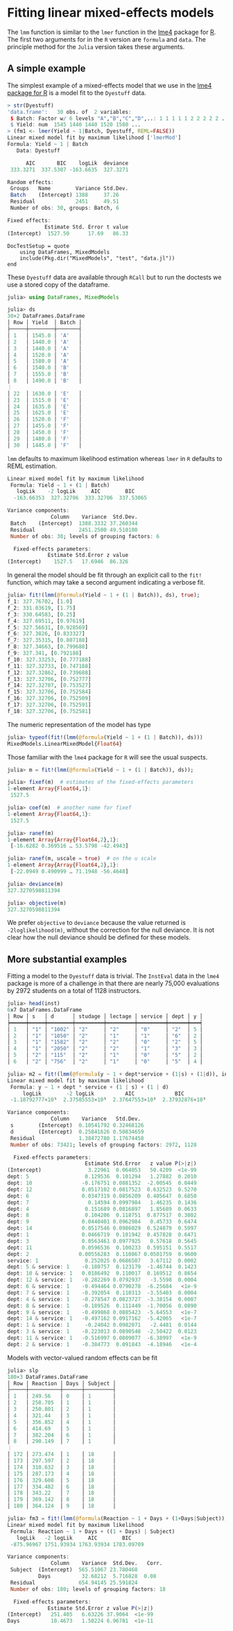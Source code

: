 # Fitting linear mixed-effects models

The `lmm` function is similar to the `lmer` function in the
[lme4](http://cran.R-project.org/package=lme4) package for
[R](http://www.R-project.org).  The first two arguments for in the `R`
version are `formula` and `data`.  The principle method for the
`Julia` version takes these arguments.

## A simple example

The simplest example of a mixed-effects model that we use in the
[lme4 package for R](https://github.com/lme4/lme4) is a model fit to
the `Dyestuff` data.

```R
> str(Dyestuff)
'data.frame':	30 obs. of  2 variables:
 $ Batch: Factor w/ 6 levels "A","B","C","D",..: 1 1 1 1 1 2 2 2 2 2 ...
 $ Yield: num  1545 1440 1440 1520 1580 ...
> (fm1 <- lmer(Yield ~ 1|Batch, Dyestuff, REML=FALSE))
Linear mixed model fit by maximum likelihood ['lmerMod']
Formula: Yield ~ 1 | Batch
   Data: Dyestuff

      AIC       BIC    logLik  deviance
 333.3271  337.5307 -163.6635  327.3271

Random effects:
 Groups   Name        Variance Std.Dev.
 Batch    (Intercept) 1388     37.26
 Residual             2451     49.51
 Number of obs: 30, groups: Batch, 6

Fixed effects:
            Estimate Std. Error t value
(Intercept)  1527.50      17.69   86.33
```

```@meta
DocTestSetup = quote
    using DataFrames, MixedModels
    include(Pkg.dir("MixedModels", "test", "data.jl"))
end
```

These `Dyestuff` data are available through `RCall` but to run the doctests we use a stored copy of the dataframe.
```julia
julia> using DataFrames, MixedModels

julia> ds
30×2 DataFrames.DataFrame
│ Row │ Yield  │ Batch │
├─────┼────────┼───────┤
│ 1   │ 1545.0 │ 'A'   │
│ 2   │ 1440.0 │ 'A'   │
│ 3   │ 1440.0 │ 'A'   │
│ 4   │ 1520.0 │ 'A'   │
│ 5   │ 1580.0 │ 'A'   │
│ 6   │ 1540.0 │ 'B'   │
│ 7   │ 1555.0 │ 'B'   │
│ 8   │ 1490.0 │ 'B'   │
⋮
│ 22  │ 1630.0 │ 'E'   │
│ 23  │ 1515.0 │ 'E'   │
│ 24  │ 1635.0 │ 'E'   │
│ 25  │ 1625.0 │ 'E'   │
│ 26  │ 1520.0 │ 'F'   │
│ 27  │ 1455.0 │ 'F'   │
│ 28  │ 1450.0 │ 'F'   │
│ 29  │ 1480.0 │ 'F'   │
│ 30  │ 1445.0 │ 'F'   │
```

`lmm` defaults to maximum likelihood estimation whereas `lmer` in `R`
defaults to REML estimation.

```julia
Linear mixed model fit by maximum likelihood
 Formula: Yield ~ 1 + (1 | Batch)
   logLik    -2 logLik     AIC        BIC    
  -163.66353  327.32706  333.32706  337.53065

Variance components:
              Column    Variance  Std.Dev.
 Batch    (Intercept)  1388.3332 37.260344
 Residual              2451.2500 49.510100
 Number of obs: 30; levels of grouping factors: 6

  Fixed-effects parameters:
             Estimate Std.Error z value
(Intercept)    1527.5   17.6946  86.326
```

In general the model should be fit through an explicit call to the `fit!`
function, which may take a second argument indicating a verbose fit.

```julia
julia> fit!(lmm(@formula(Yield ~ 1 + (1 | Batch)), ds), true);
f_1: 327.76702, [1.0]
f_2: 331.03619, [1.75]
f_3: 330.64583, [0.25]
f_4: 327.69511, [0.97619]
f_5: 327.56631, [0.928569]
f_6: 327.3826, [0.833327]
f_7: 327.35315, [0.807188]
f_8: 327.34663, [0.799688]
f_9: 327.341, [0.792188]
f_10: 327.33253, [0.777188]
f_11: 327.32733, [0.747188]
f_12: 327.32862, [0.739688]
f_13: 327.32706, [0.752777]
f_14: 327.32707, [0.753527]
f_15: 327.32706, [0.752584]
f_16: 327.32706, [0.752509]
f_17: 327.32706, [0.752591]
f_18: 327.32706, [0.752581]
```

The numeric representation of the model has type
```julia
julia> typeof(fit!(lmm(@formula(Yield ~ 1 + (1 | Batch)), ds)))
MixedModels.LinearMixedModel{Float64}
```
Those familiar with the `lme4` package for `R` will see the usual
suspects.
```julia
julia> m = fit!(lmm(@formula(Yield ~ 1 + (1 | Batch)), ds));

julia> fixef(m)  # estimates of the fixed-effects parameters
1-element Array{Float64,1}:
 1527.5

julia> coef(m)  # another name for fixef
1-element Array{Float64,1}:
 1527.5

julia> ranef(m)
1-element Array{Array{Float64,2},1}:
 [-16.6282 0.369516 … 53.5798 -42.4943]

julia> ranef(m, uscale = true)  # on the u scale
1-element Array{Array{Float64,2},1}:
 [-22.0949 0.490999 … 71.1948 -56.4648]

julia> deviance(m)
327.3270598811394

julia> objective(m)
327.3270598811394
```

We prefer `objective` to `deviance` because the value returned is
`-2loglikelihood(m)`, without the correction for the null deviance.
It is not clear how the null deviance should be defined for these models.

## More substantial examples

Fitting a model to the `Dyestuff` data is trivial.  The `InstEval`
data in the `lme4` package is more of a challenge in that there are
nearly 75,000 evaluations by 2972 students on a total of 1128
instructors.

```julia
julia> head(inst)
6x7 DataFrames.DataFrame
│ Row │ s   │ d      │ studage │ lectage │ service │ dept │ y │
┝━━━━━┿━━━━━┿━━━━━━━━┿━━━━━━━━━┿━━━━━━━━━┿━━━━━━━━━┿━━━━━━┿━━━┥
│ 1   │ "1" │ "1002" │ "2"     │ "2"     │ "0"     │ "2"  │ 5 │
│ 2   │ "1" │ "1050" │ "2"     │ "1"     │ "1"     │ "6"  │ 2 │
│ 3   │ "1" │ "1582" │ "2"     │ "2"     │ "0"     │ "2"  │ 5 │
│ 4   │ "1" │ "2050" │ "2"     │ "2"     │ "1"     │ "3"  │ 3 │
│ 5   │ "2" │ "115"  │ "2"     │ "1"     │ "0"     │ "5"  │ 2 │
│ 6   │ "2" │ "756"  │ "2"     │ "1"     │ "0"     │ "5"  │ 4 │

julia> m2 = fit!(lmm(@formula(y ~ 1 + dept*service + (1|s) + (1|d)), inst))
Linear mixed model fit by maximum likelihood
 Formula: y ~ 1 + dept * service + (1 | s) + (1 | d)
     logLik        -2 logLik          AIC             BIC
 -1.18792777×10⁵  2.37585553×10⁵  2.37647553×10⁵  2.37932876×10⁵

Variance components:
              Column    Variance   Std.Dev.
 s        (Intercept)  0.10541792 0.32468126
 d        (Intercept)  0.25841626 0.50834659
 Residual              1.38472780 1.17674458
 Number of obs: 73421; levels of grouping factors: 2972, 1128

  Fixed-effects parameters:
                         Estimate Std.Error   z value P(>|z|)
(Intercept)               3.22961  0.064053   50.4209  <1e-99
dept: 5                  0.129536  0.101294   1.27882  0.2010
dept: 10                -0.176751 0.0881352  -2.00545  0.0449
dept: 12                0.0517102 0.0817523  0.632523  0.5270
dept: 6                 0.0347319 0.0856209  0.405647  0.6850
dept: 7                   0.14594 0.0997984   1.46235  0.1436
dept: 4                  0.151689 0.0816897   1.85689  0.0633
dept: 8                  0.104206  0.118751  0.877517  0.3802
dept: 9                 0.0440401 0.0962984   0.45733  0.6474
dept: 14                0.0517546 0.0986029  0.524879  0.5997
dept: 1                 0.0466719  0.101942  0.457828  0.6471
dept: 3                 0.0563461 0.0977925   0.57618  0.5645
dept: 11                0.0596536  0.100233  0.595151  0.5517
dept: 2                0.00556283  0.110867 0.0501759  0.9600
service: 1               0.252025 0.0686507   3.67112  0.0002
dept: 5 & service: 1    -0.180757  0.123179  -1.46744  0.1423
dept: 10 & service: 1   0.0186492  0.110017  0.169512  0.8654
dept: 12 & service: 1   -0.282269 0.0792937   -3.5598  0.0004
dept: 6 & service: 1    -0.494464 0.0790278  -6.25684   <1e-9
dept: 7 & service: 1    -0.392054  0.110313  -3.55403  0.0004
dept: 4 & service: 1    -0.278547 0.0823727  -3.38154  0.0007
dept: 8 & service: 1    -0.189526  0.111449  -1.70056  0.0890
dept: 9 & service: 1    -0.499868 0.0885423  -5.64553   <1e-7
dept: 14 & service: 1   -0.497162 0.0917162  -5.42065   <1e-7
dept: 1 & service: 1     -0.24042 0.0982071   -2.4481  0.0144
dept: 3 & service: 1    -0.223013 0.0890548  -2.50422  0.0123
dept: 11 & service: 1   -0.516997 0.0809077  -6.38997   <1e-9
dept: 2 & service: 1    -0.384773  0.091843  -4.18946   <1e-4
```

Models with vector-valued random effects can be fit
```julia
julia> slp
180×3 DataFrames.DataFrame
│ Row │ Reaction │ Days │ Subject │
├─────┼──────────┼──────┼─────────┤
│ 1   │ 249.56   │ 0    │ 1       │
│ 2   │ 258.705  │ 1    │ 1       │
│ 3   │ 250.801  │ 2    │ 1       │
│ 4   │ 321.44   │ 3    │ 1       │
│ 5   │ 356.852  │ 4    │ 1       │
│ 6   │ 414.69   │ 5    │ 1       │
│ 7   │ 382.204  │ 6    │ 1       │
│ 8   │ 290.149  │ 7    │ 1       │
⋮
│ 172 │ 273.474  │ 1    │ 18      │
│ 173 │ 297.597  │ 2    │ 18      │
│ 174 │ 310.632  │ 3    │ 18      │
│ 175 │ 287.173  │ 4    │ 18      │
│ 176 │ 329.608  │ 5    │ 18      │
│ 177 │ 334.482  │ 6    │ 18      │
│ 178 │ 343.22   │ 7    │ 18      │
│ 179 │ 369.142  │ 8    │ 18      │
│ 180 │ 364.124  │ 9    │ 18      │

julia> fm3 = fit!(lmm(@formula(Reaction ~ 1 + Days + (1+Days|Subject)), slp))
Linear mixed model fit by maximum likelihood
 Formula: Reaction ~ 1 + Days + ((1 + Days) | Subject)
   logLik   -2 logLik     AIC        BIC
 -875.96967 1751.93934 1763.93934 1783.09709

Variance components:
              Column    Variance  Std.Dev.   Corr.
 Subject  (Intercept)  565.51067 23.780468
          Days          32.68212  5.716828  0.08
 Residual              654.94145 25.591824
 Number of obs: 180; levels of grouping factors: 18

  Fixed-effects parameters:
             Estimate Std.Error z value P(>|z|)
(Intercept)   251.405   6.63226 37.9064  <1e-99
Days          10.4673   1.50224 6.96781  <1e-11
```
